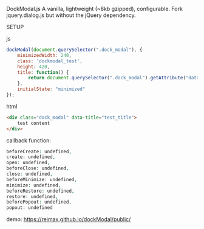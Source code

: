 DockModal.js
A vanilla, lightweight (~8kb gzipped), configurable. Fork jquery.dialog.js but without the jQuery dependency.

SETUP

js
```js
dockModal(document.querySelector(".dock_modal"), {
    minimizedWidth: 240,
    class: 'dockmodal_test',
    height: 420,
    title: function() {
        return document.querySelector(".dock_modal").getAttribute("data-title");
    },
    initialState: "minimized"
});
```
html
```html
<div class="dock_modal" data-title="test_title">    
    test content
</div>
```

callback function:
```php
beforeCreate: undefined,
create: undefined,
open: undefined,
beforeClose: undefined,
close: undefined,
beforeMinimize: undefined,
minimize: undefined,
beforeRestore: undefined,
restore: undefined,
beforePopout: undefined,
popout: undefined
```

demo:
https://reimax.github.io/dockModal/public/
